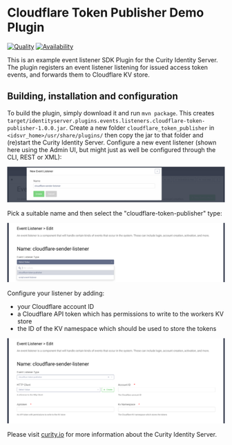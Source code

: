 # Cloudflare Token Publisher Demo Plugin

[![Quality](https://curity.io/assets/images/badges/apigee-token-publisher-event-listener-quality.svg)](https://curity.io/resources/code-examples/status/)
[![Availability](https://curity.io/assets/images/badges/apigee-token-publisher-event-listener-availability.svg)](https://curity.io/resources/code-examples/status/)

This is an example event listener SDK Plugin for the Curity Identity Server. The plugin registers an event listener 
listening for issued access token events, and forwards them to Cloudflare KV store.

## Building, installation and configuration

To build the plugin, simply download it and run `mvn package`. This creates `target/identityserver.plugins.events.listeners.cloudflare-token-publisher-1.0.0.jar`.
Create a new folder `cloudflare_token_publisher` in `<idsvr_home>/usr/share/plugins/` then copy the jar to that folder
and (re)start the Curity Identity Server. Configure a new event listener (shown here using the Admin UI, but might just
as well be configured through the CLI, REST or XML):

![Add new listener](docs/new_listener.png)

Pick a suitable name and then select the "cloudflare-token-publisher" type:

![Select type](docs/select_type.png)

Configure your listener by adding:

- your Cloudflare account ID
- a Cloudflare API token which has permissions to write to the workers KV store
- the ID of the KV namespace which should be used to store the tokens

![Configure the listener](docs/configure_listener.png)

Please visit [curity.io](https://curity.io/) for more information about the Curity Identity Server.
